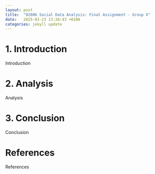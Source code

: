 ```yaml
---
layout: post
title:  "02806 Social Data Analysis: Final Assignment - Group X"
date:   2025-03-23 13:26:43 +0100
categories: jekyll update
---
```


# 1. Introduction
Introduction

# 2. Analysis
Analysis

# 3. Conclusion
Conclusion

# References
References